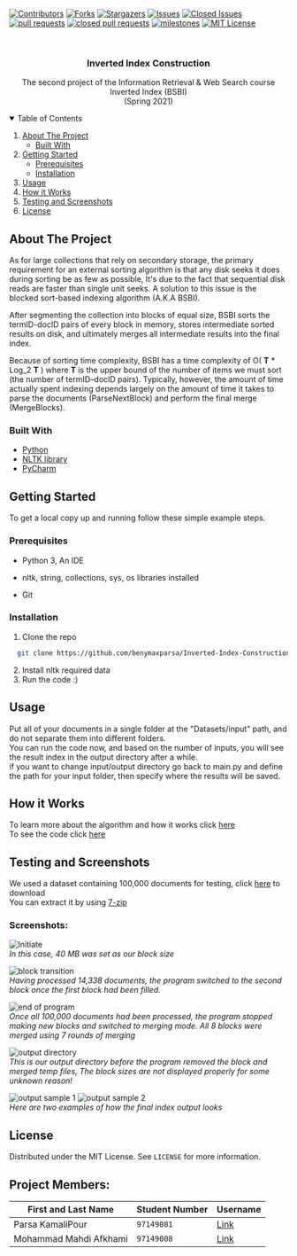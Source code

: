 
[![Contributors][contributors-shield]][contributors-url]
[![Forks][forks-shield]][forks-url]
[![Stargazers][stars-shield]][stars-url]
[![Issues][issues-shield]][issues-url]
[![Closed Issues][issues-closed-shield]][issues-closed-url]
[![pull requests][pull-req-shield]][pull-req-url]
[![closed pull requests][pull-closed-shield]][pull-closed-url]
[![milestones][milestones-shield]][milestones-url]
[![MIT License][license-shield]][license-url]



<br />
<p align="center">
  
  <h3 align="center">Inverted Index Construction</h3>

  <p align="center">
    The second project of the Information Retrieval & Web Search course  
  <br />
    Inverted Index (BSBI) 
    <br />
    (Spring 2021)
<br />

  

<!-- TABLE OF CONTENTS -->
<details open="open">
  <summary>Table of Contents</summary>
  <ol>
    <li>
      <a href="#about-the-project">About The Project</a>
      <ul>
        <li><a href="#built-with">Built With</a></li>
      </ul>
    </li>
    <li>
      <a href="#getting-started">Getting Started</a>
      <ul>
        <li><a href="#prerequisites">Prerequisites</a></li>
        <li><a href="#installation">Installation</a></li>
      </ul>
    </li>
    <li><a href="#usage">Usage</a></li>
    <li><a href="#how-it-works">How it Works</a></li>
    <li><a href="#testing-and-screenshots">Testing and Screenshots</a></li>
    <li><a href="#license">License</a></li>
  </ol>
</details>



<!-- ABOUT THE PROJECT -->
## About The Project

As for large collections that rely on secondary storage, the primary requirement for an external sorting algorithm is that any disk seeks it does during sorting be as few as possible, It's due to the fact that sequential disk reads are faster than single unit seeks.  A solution to this issue is the blocked sort-based indexing algorithm (A.K.A BSBI).  

After segmenting the collection into blocks of equal size, BSBI sorts the termID-docID pairs of every block in memory, stores intermediate sorted results on disk, and ultimately merges all intermediate results into the final index.

Because of sorting time complexity, BSBI has a time complexity of O( **T** * Log_2 **T** ) where **T** is the upper bound of the number of items we must sort (the number of termID–docID pairs). Typically, however, the amount of time actually spent indexing depends largely on the amount of time it takes to parse the documents (ParseNextBlock) and perform the final merge (MergeBlocks).  


### Built With


* [Python](https://www.python.org)
* [NLTK library](https://www.nltk.org)
* [PyCharm](https://www.jetbrains.com/pycharm)



<!-- GETTING STARTED -->
## Getting Started

To get a local copy up and running follow these simple example steps.

### Prerequisites

* Python 3, An IDE 

* nltk, string, collections, sys, os libraries installed

* Git

### Installation

1. Clone the repo
 ```sh
   git clone https://github.com/benymaxparsa/Inverted-Index-Construction.git
 ```
2. Install nltk required data  
2. Run the code :) 



<!-- USAGE EXAMPLES -->
## Usage

Put all of your documents in a single folder at the "Datasets/input" path, and do not separate them into different folders.   
You can run the code now, and based on the number of inputs, you will see the result index in the output directory after a while.  
if you want to change input/output directory go back to main.py and define the path for your input folder, then specify where the results will be saved.  

  
## How it Works
  To learn more about the algorithm and how it works click [here](BSBI/README.md)  
  To see the code click [here](BSBI/BSBI_Indexer.py)
  
  
  
## Testing and Screenshots  
  We used a dataset containing 100,000 documents for testing, click [here](Datasets/input.7z) to download  
  You can extract it by using [7-zip](https://www.7-zip.org/)  
  
  ### Screenshots:  
  ![Initiate](Screenshots/init.jpg)  
  *In this case, 40 MB was set as our block size*  
  
  ![block transition](Screenshots/block.jpg)  
  *Having processed 14,338 documents, the program switched to the second block once the first block had been filled.*  
  
  ![end of program](Screenshots/end.jpg)  
  *Once all 100,000 documents had been processed, the program stopped making new blocks and switched to merging mode. All 8 blocks were merged using 7 rounds of merging*  
  
  ![output directory](Screenshots/directory.jpg)  
  *This is our output directory before the program removed the block and merged temp files, The block sizes are not displayed properly for some unknown reason!*  
  
  ![output sample 1](Screenshots/output.jpg)
  ![output sample 2](Screenshots/output2.jpg)  
  *Here are two examples of how the final index output looks*
  
  
  
<!-- LICENSE -->
## License

Distributed under the MIT License. See `LICENSE` for more information.


  

## Project Members:  

First and Last Name | Student Number | Username
--- | --- | ---
Parsa KamaliPour | `97149081` | [Link](https://github.com/benymaxparsa)
Mohammad Mahdi Afkhami | `97149008`  | [Link](https://github.com/mohmehdi)





<!-- MARKDOWN LINKS & IMAGES -->
<!-- https://www.markdownguide.org/basic-syntax/#reference-style-links -->
[contributors-shield]: https://img.shields.io/github/contributors/benymaxparsa/Inverted-Index-Construction?style=for-the-badge
[contributors-url]: https://github.com/benymaxparsa/Inverted-Index-Construction/graphs/contributors
[forks-shield]: https://img.shields.io/github/forks/benymaxparsa/Inverted-Index-Construction?style=for-the-badge
[forks-url]: https://github.com/benymaxparsa/Inverted-Index-Construction/network/members
[stars-shield]: https://img.shields.io/github/stars/benymaxparsa/Inverted-Index-Construction?style=for-the-badge
[stars-url]: https://github.com/benymaxparsa/Inverted-Index-Construction/stargazers
[issues-shield]: https://img.shields.io/github/issues/benymaxparsa/Inverted-Index-Construction?style=for-the-badge
[issues-url]: https://github.com/benymaxparsa/Inverted-Index-Construction/issues
[issues-closed-shield]: https://img.shields.io/github/issues-closed/benymaxparsa/Inverted-Index-Construction?style=for-the-badge
[issues-closed-url]: https://github.com/benymaxparsa/Inverted-Index-Construction/issues?q=is%3Aissue+is%3Aclosed
[pull-req-shield]: https://img.shields.io/github/issues-pr/benymaxparsa/Inverted-Index-Construction?style=for-the-badge
[pull-req-url]: https://github.com/benymaxparsa/Inverted-Index-Construction/pulls
[pull-closed-shield]: https://img.shields.io/github/issues-pr-closed/benymaxparsa/Inverted-Index-Construction?style=for-the-badge
[pull-closed-url]: https://github.com/benymaxparsa/Inverted-Index-Construction/pulls?q=is%3Apr+is%3Aclosed
[milestones-shield]: https://img.shields.io/github/milestones/all/benymaxparsa/Inverted-Index-Construction?style=for-the-badge
[milestones-url]: https://github.com/benymaxparsa/Inverted-Index-Construction/milestones
[license-shield]: https://img.shields.io/github/license/benymaxparsa/Inverted-Index-Construction?style=for-the-badge
[license-url]: https://github.com/benymaxparsa/Inverted-Index-Construction/blob/main/LICENSE
